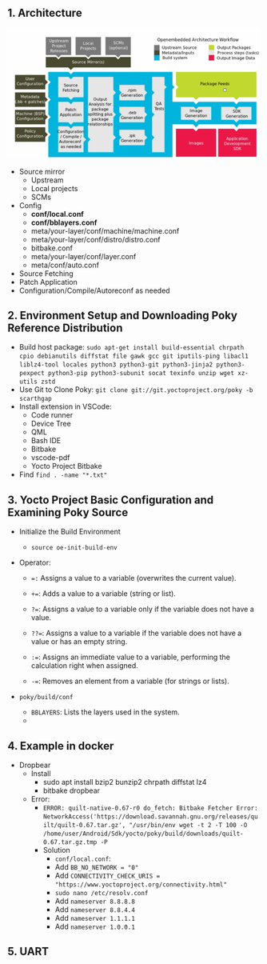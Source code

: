 ## 1. Architecture
![image](./img/architecture.png)
- Source mirror
    - Upstream
    - Local projects
    - SCMs
- Config 
    - **conf/local.conf**
    - **conf/bblayers.conf**
    - meta/your-layer/conf/machine/machine.conf
    - meta/your-layer/conf/distro/distro.conf
    - bitbake.conf
    - meta/your-layer/conf/layer.conf
    - meta/conf/auto.conf
- Source Fetching
- Patch Application
- Configuration/Compile/Autoreconf as needed
## 2. Environment Setup and Downloading Poky Reference Distribution
- Build host package: `sudo apt-get install build-essential chrpath cpio debianutils diffstat file gawk gcc git iputils-ping libacl1 liblz4-tool locales python3 python3-git python3-jinja2 python3-pexpect python3-pip python3-subunit socat texinfo unzip wget xz-utils zstd`
- Use Git to Clone Poky: `git clone git://git.yoctoproject.org/poky -b scarthgap`
- Install extension in VSCode:
    - Code runner
    - Device Tree
    - QML
    - Bash IDE
    - Bitbake
    - vscode-pdf
    - Yocto Project Bitbake
- Find `find . -name "*.txt"`
## 3. Yocto Project Basic Configuration and Examining Poky Source
- Initialize the Build Environment
    - `source oe-init-build-env`
- Operator:
    - `=:` Assigns a value to a variable (overwrites the current value).

    - `+=`: Adds a value to a variable (string or list).

    - `?=`: Assigns a value to a variable only if the variable does not have a value.

    - `??=`: Assigns a value to a variable if the variable does not have a value or has an empty string.

    - `:=`: Assigns an immediate value to a variable, performing the calculation right when assigned.

    - `-=`: Removes an element from a variable (for strings or lists).

- `poky/build/conf`
    - `BBLAYERS`: Lists the layers used in the system.
    - 

## 4. Example in docker
- Dropbear
    - Install
        - sudo apt install bzip2 bunzip2 chrpath diffstat lz4
        - bitbake dropbear
    - Error:
        - `ERROR: quilt-native-0.67-r0 do_fetch: Bitbake Fetcher Error: NetworkAccess('https://download.savannah.gnu.org/releases/quilt/quilt-0.67.tar.gz', "/usr/bin/env wget -t 2 -T 100 -O /home/user/Android/Sdk/yocto/poky/build/downloads/quilt-0.67.tar.gz.tmp -P `
        - Solution
            - `conf/local.conf`: 
            - Add `BB_NO_NETWORK = "0"`
            - Add `CONNECTIVITY_CHECK_URIS = "https://www.yoctoproject.org/connectivity.html"`
            - `sudo nano /etc/resolv.conf`
            - Add `nameserver 8.8.8.8`
            - Add `nameserver 8.8.4.4`
            - Add `nameserver 1.1.1.1`
            - Add `nameserver 1.0.0.1`





## 5. UART 


